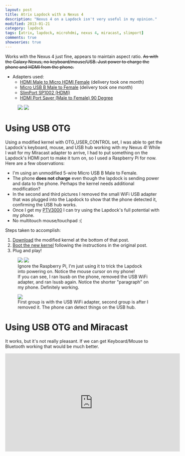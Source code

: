 ```yaml
---
layout: post
title: Atrix Lapdock with a Nexus 4
description: "Nexus 4 on a Lapdock isn't very useful in my opinion."
modified: 2013-01-21
category: lapdock
tags: [atrix, lapdock, microhdmi, nexus 4, miracast, slimport]
comments: true
showseries: true
---
```


Works with the Nexus 4 just fine, appears to maintain aspect ratio. <del>As with the Galaxy Nexus, no
keyboard/mouse/USB. Just power to charge the phone and HDMI from the phone.</del>

* Adapters used:
    * [HDMI Male to Micro HDMI Female](http://www.dealextreme.com/p/hdmi-male-to-micro-hdmi-female-adapter-66079)
      (delivery took one month)
    * [Micro USB B Male to Female](http://www.ebay.com/itm/ws/eBayISAPI.dll?ViewItem&item=270928425953)
      (delivery took one month)
    * [SlimPort SP1002 (HDMI)](http://www.amazon.com/dp/B009UZBLSG/)
    * [HDMI Port Saver (Male to Female) 90 Degree](http://www.monoprice.com/products/product.asp?p_id=3733)

<figure class="half">
    <a href="http://imgur.com/MJs3n49"><img src="http://i.imgur.com/MJs3n49m.jpg"></a>
    <a href="http://imgur.com/MUViVQI"><img src="http://i.imgur.com/MUViVQIm.jpg"></a>
    <figcaption></figcaption>
</figure>

# Using USB OTG

Using a modified kernel with OTG_USER_CONTROL set, I was able to get the Lapdock's keyboard, mouse, and USB hub working
with my Nexus 4! While I wait for my Miracast adapter to arrive, I had to put something on the Lapdock's HDMI port to
make it turn on, so I used a Raspberry Pi for now. Here are a few observations:

* I'm using an unmodified 5-wire Micro USB B Male to Female.
* The phone **does not charge** even though the lapdock is sending power and data to the phone. Perhaps the kernel
  needs additional modification?
* In the second and third pictures I removed the small WiFi USB adapter that was plugged into the Lapdock to show that
  the phone detected it, confirming the USB hub works.
* Once I get my [PTV3000](http://www.amazon.com/Netgear-PTV3000-100NAS-Push2TV/dp/B00904JILO) I can try using the
  Lapdock's full potential with my phone.
* No multitouch mouse/touchpad :(

Steps taken to accomplish:

1. [Download](http://forum.xda-developers.com/showpost.php?p=38621573&postcount=121) the modified kernel at the bottom
   of that post.
2. [Boot the new kernel](http://forum.xda-developers.com/showthread.php?t=2151159) following the instructions in the
   original post.
3. Plug and play!

<figure class="half">
    <a href="http://imgur.com/qbs7sWg"><img src="http://i.imgur.com/qbs7sWgm.jpg"></a>
    <a href="http://imgur.com/yNgacIC"><img src="http://i.imgur.com/yNgacICm.jpg"></a>
    <figcaption>Ignore the Raspberry Pi, I'm just using it to trick the Lapdock into powering on. Notice the mouse
    cursor on my phone!<br/>If you can see, I ran lsusb on the phone, removed the USB WiFi adapter, and ran lsusb
    again. Notice the shorter "paragraph" on my phone. Definitely working.</figcaption>
</figure>

<figure>
    <a href="http://imgur.com/K7glCXN"><img src="http://i.imgur.com/K7glCXNl.jpg"></a>
    <figcaption>First group is with the USB WiFi adapter, second group is after I removed it. The phone can detect
    things on the USB hub.</figcaption>
</figure>

# Using USB OTG and Miracast

It works, but it's not really pleasant. If we can get Keyboard/Mouse to Bluetooth working that would be much better.

<iframe width="560" height="315" src="http://www.youtube.com/embed/P1zKD66GSYo" frameborder="0"> </iframe>


